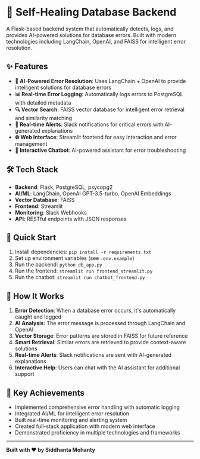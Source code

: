 # 🔧 Self-Healing Database Backend

A Flask-based backend system that automatically detects, logs, and provides AI-powered solutions for database errors. Built with modern technologies including LangChain, OpenAI, and FAISS for intelligent error resolution.

## ✨ Features

- **🤖 AI-Powered Error Resolution**: Uses LangChain + OpenAI to provide intelligent solutions for database errors
- **📊 Real-time Error Logging**: Automatically logs errors to PostgreSQL with detailed metadata
- **🔍 Vector Search**: FAISS vector database for intelligent error retrieval and similarity matching
- **📱 Real-time Alerts**: Slack notifications for critical errors with AI-generated explanations
- **🌐 Web Interface**: Streamlit frontend for easy interaction and error management
- **💬 Interactive Chatbot**: AI-powered assistant for error troubleshooting

## 🛠️ Tech Stack

- **Backend**: Flask, PostgreSQL, psycopg2
- **AI/ML**: LangChain, OpenAI GPT-3.5-turbo, OpenAI Embeddings
- **Vector Database**: FAISS
- **Frontend**: Streamlit
- **Monitoring**: Slack Webhooks
- **API**: RESTful endpoints with JSON responses

## 🚀 Quick Start

1. Install dependencies: `pip install -r requirements.txt`
2. Set up environment variables (see `.env.example`)
3. Run the backend: `python db_app.py`
4. Run the frontend: `streamlit run frontend_streamlit.py`
5. Run the chatbot: `streamlit run chatbot_frontend.py`

## 🔧 How It Works

1. **Error Detection**: When a database error occurs, it's automatically caught and logged
2. **AI Analysis**: The error message is processed through LangChain and OpenAI
3. **Vector Storage**: Error patterns are stored in FAISS for future reference
4. **Smart Retrieval**: Similar errors are retrieved to provide context-aware solutions
5. **Real-time Alerts**: Slack notifications are sent with AI-generated explanations
6. **Interactive Help**: Users can chat with the AI assistant for additional support

## 🎯 Key Achievements

- Implemented comprehensive error handling with automatic logging
- Integrated AI/ML for intelligent error resolution
- Built real-time monitoring and alerting system
- Created full-stack application with modern web interface
- Demonstrated proficiency in multiple technologies and frameworks

---

**Built with ❤️ by Siddhanta Mohanty**

